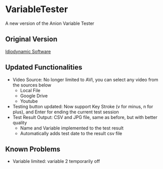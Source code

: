 # VariableTester
 A new version of the Anion Variable Tester

## Original Version
[Idiodynamic Software](https://petermacintyre.weebly.com/idiodynamic-software.html)

## Updated Functionalities
 - Video Source: No longer limited to AVI, you can select any video from the sources below
   - Local File
   - Google Drive
   - Youtube
 - Testing button updated: Now support Key Stroke (v for minus, n for plus), and Enter for ending the current test session
 - Test Result Output: CSV and JPG file, same as before, but with better quality
   - Name and Variable implemented to the test result
   - Automatically adds test date to the result csv file

## Known Problems
 - Variable limited: variable 2 temporarily off
